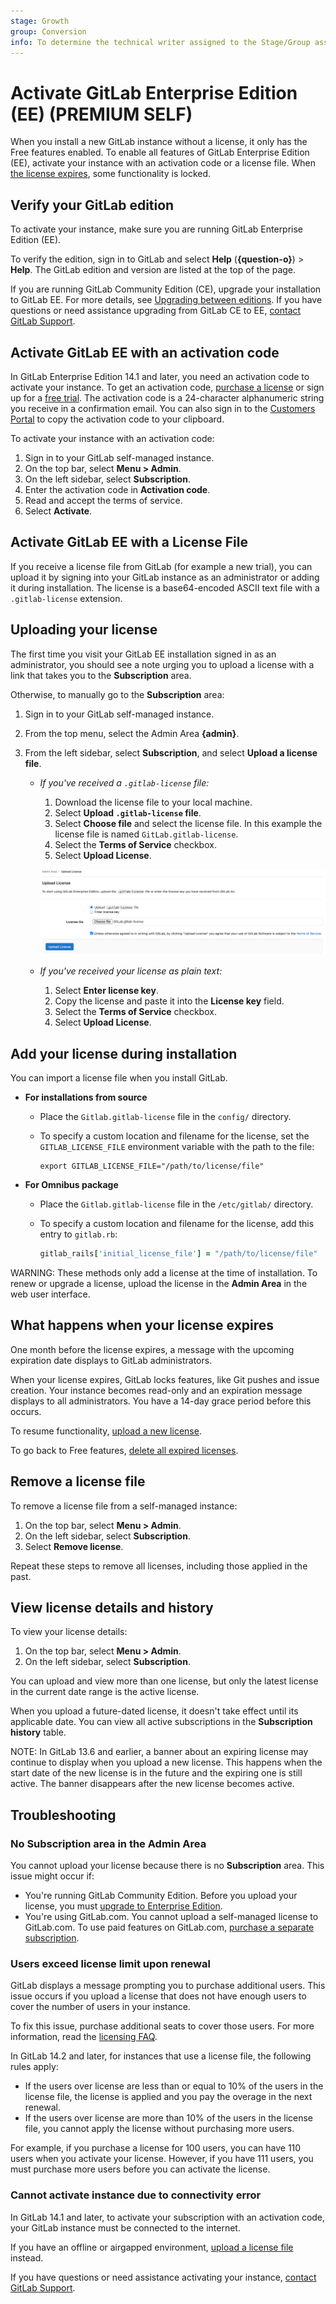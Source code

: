 ```yaml
---
stage: Growth
group: Conversion
info: To determine the technical writer assigned to the Stage/Group associated with this page, see https://about.gitlab.com/handbook/engineering/ux/technical-writing/#assignments
---
```


# Activate GitLab Enterprise Edition (EE) **(PREMIUM SELF)**

When you install a new GitLab instance without a license, it only has the Free features
enabled. To enable all features of GitLab Enterprise Edition (EE), activate
your instance with an activation code or a license file. When [the license expires](#what-happens-when-your-license-expires),
some functionality is locked.

## Verify your GitLab edition

To activate your instance, make sure you are running GitLab Enterprise Edition (EE).

To verify the edition, sign in to GitLab and select
**Help** (**{question-o}**) > **Help**. The GitLab edition and version are listed
at the top of the page.

If you are running GitLab Community Edition (CE), upgrade your installation to GitLab
EE. For more details, see [Upgrading between editions](../../update/index.md#upgrading-between-editions).
If you have questions or need assistance upgrading from GitLab CE to EE,
[contact GitLab Support](https://about.gitlab.com/support/#contact-support).

## Activate GitLab EE with an activation code

In GitLab Enterprise Edition 14.1 and later, you need an activation code to activate
your instance. To get an activation code, [purchase a license](https://about.gitlab.com/pricing/)
or sign up for a [free trial](https://about.gitlab.com/free-trial/). The activation
code is a 24-character alphanumeric string you receive in a confirmation email.
You can also sign in to the [Customers Portal](https://customers.gitlab.com/customers/sign_in)
to copy the activation code to your clipboard.

To activate your instance with an activation code:

1. Sign in to your GitLab self-managed instance.
1. On the top bar, select **Menu > Admin**.
1. On the left sidebar, select **Subscription**.
1. Enter the activation code in **Activation code**.
1. Read and accept the terms of service.
1. Select **Activate**.

## Activate GitLab EE with a License File

If you receive a license file from GitLab (for example a new trial), you can upload it by signing into your GitLab instance as an administrator or adding it during installation. The license is a base64-encoded ASCII text file with a `.gitlab-license` extension.

## Uploading your license

The first time you visit your GitLab EE installation signed in as an administrator,
you should see a note urging you to upload a license with a link that takes you
to the **Subscription** area.

Otherwise, to manually go to the **Subscription** area:

1. Sign in to your GitLab self-managed instance.
1. From the top menu, select the Admin Area **{admin}**.
1. From the left sidebar, select **Subscription**, and select **Upload a license file**.

   - *If you've received a `.gitlab-license` file:*
     1. Download the license file to your local machine.
     1. Select **Upload `.gitlab-license` file**.
     1. Select **Choose file** and select the license file.
        In this example the license file is named `GitLab.gitlab-license`.
     1. Select the **Terms of Service** checkbox.
     1. Select **Upload License**.

     ![Upload license](img/license_upload_v13_12.png)

   - *If you've received your license as plain text:*
     1. Select **Enter license key**.
     1. Copy the license and paste it into the **License key** field.
     1. Select the **Terms of Service** checkbox.
     1. Select **Upload License**.

## Add your license during installation

You can import a license file when you install GitLab.

- **For installations from source**
  - Place the `Gitlab.gitlab-license` file in the `config/` directory.
  - To specify a custom location and filename for the license, set the
    `GITLAB_LICENSE_FILE` environment variable with the path to the file:

    ```shell
    export GITLAB_LICENSE_FILE="/path/to/license/file"
    ```

- **For Omnibus package**
  - Place the `Gitlab.gitlab-license` file in the `/etc/gitlab/` directory.
  - To specify a custom location and filename for the license, add this entry to `gitlab.rb`:

    ```ruby
    gitlab_rails['initial_license_file'] = "/path/to/license/file"
    ```

WARNING:
These methods only add a license at the time of installation. To renew or upgrade
a license, upload the license in the **Admin Area** in the web user interface.

## What happens when your license expires

One month before the license expires, a message with the upcoming expiration
date displays to GitLab administrators.

When your license expires, GitLab locks features, like Git pushes
and issue creation. Your instance becomes read-only and
an expiration message displays to all administrators. You have a 14-day grace period
before this occurs.

To resume functionality, [upload a new license](#uploading-your-license).

To go back to Free features, [delete all expired licenses](#remove-a-license-file).

## Remove a license file

To remove a license file from a self-managed instance:

1. On the top bar, select **Menu > Admin**.
1. On the left sidebar, select **Subscription**.
1. Select **Remove license**.

Repeat these steps to remove all licenses, including those applied in the past.

## View license details and history

To view your license details:

1. On the top bar, select **Menu > Admin**.
1. On the left sidebar, select **Subscription**.

You can upload and view more than one license, but only the latest license in
the current date range is the active license.

When you upload a future-dated license, it doesn't take effect until its applicable date.
You can view all active subscriptions in the **Subscription history** table.

NOTE:
In GitLab 13.6 and earlier, a banner about an expiring license may continue to display
when you upload a new license. This happens when the start date of the new license
is in the future and the expiring one is still active.
The banner disappears after the new license becomes active.

## Troubleshooting

### No Subscription area in the Admin Area

You cannot upload your license because there is no **Subscription** area.
This issue might occur if:

- You're running GitLab Community Edition. Before you upload your license, you
  must [upgrade to Enterprise Edition](../../update/index.md#community-to-enterprise-edition).
- You're using GitLab.com. You cannot upload a self-managed license to GitLab.com.
  To use paid features on GitLab.com, [purchase a separate subscription](../../subscriptions/gitlab_com/index.md).

### Users exceed license limit upon renewal

GitLab displays a message prompting you to purchase
additional users. This issue occurs if you upload a license that does not have enough
users to cover the number of users in your instance.

To fix this issue, purchase additional seats to cover those users.
For more information, read the [licensing FAQ](https://about.gitlab.com/pricing/licensing-faq/).

In GitLab 14.2 and later, for instances that use a license file, the following
rules apply:

- If the users over license are less than or equal to 10% of the users in the license
  file, the license is applied and you pay the overage in the next renewal.
- If the users over license are more than 10% of the users in the license file,
  you cannot apply the license without purchasing more users.

For example, if you purchase a license for 100 users, you can have 110 users when you activate
your license. However, if you have 111 users, you must purchase more users before you can activate
the license.

### Cannot activate instance due to connectivity error

In GitLab 14.1 and later, to activate your subscription with an activation code,
your GitLab instance must be connected to the internet.

If you have an offline or airgapped environment,
[upload a license file](license.md#activate-gitlab-ee-with-a-license-file) instead.

If you have questions or need assistance activating your instance,
[contact GitLab Support](https://about.gitlab.com/support/#contact-support).
